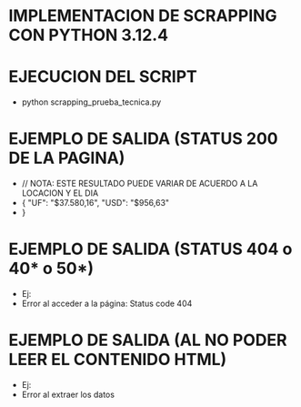 # IMPLEMENTACION DE SCRAPPING CON PYTHON 3.12.4

# EJECUCION DEL SCRIPT
- python scrapping_prueba_tecnica.py

# EJEMPLO DE SALIDA (STATUS 200 DE LA PAGINA)
- // NOTA: ESTE RESULTADO PUEDE VARIAR DE ACUERDO A LA LOCACION Y EL DIA
- {
    "UF": "$37.580,16",
    "USD": "$956,63"   
- }

# EJEMPLO DE SALIDA (STATUS 404 o 40* o 50*)
- Ej:
- Error al acceder a la página: Status code 404

# EJEMPLO DE SALIDA (AL NO PODER LEER EL CONTENIDO HTML)
- Ej:
- Error al extraer los datos
